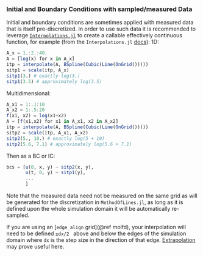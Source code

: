 ### Initial and Boundary Conditions with sampled/measured Data

Initial and boundary conditions are sometimes applied with measured data that is itself pre-discretized. In order to use such data it is recommended to leverage [`Interpolations.jl`](https://github.com/JuliaMath/Interpolations.jl) to create a callable effectively continuous function, for example (from the `Interpolations.jl` [docs](http://juliamath.github.io/Interpolations.jl/latest/control/)):
1D:
```julia
A_x = 1.:2.:40.
A = [log(x) for x in A_x]
itp = interpolate(A, BSpline(Cubic(Line(OnGrid()))))
sitp1 = scale(itp, A_x)
sitp1(3.) # exactly log(3.)
sitp1(3.5) # approximately log(3.5)
```

Multidimensional:
```julia
A_x1 = 1:.1:10
A_x2 = 1:.5:20
f(x1, x2) = log(x1+x2)
A = [f(x1,x2) for x1 in A_x1, x2 in A_x2]
itp = interpolate(A, BSpline(Cubic(Line(OnGrid()))))
sitp2 = scale(itp, A_x1, A_x2)
sitp2(5., 10.) # exactly log(5 + 10)
sitp2(5.6, 7.1) # approximately log(5.6 + 7.1)
```

Then as a BC or IC:
```julia
bcs = [u(0, x, y) ~ sitp2(x, y),
       u(t, 0, y) ~ sitp1(y),
       ...
       ]
```

Note that the measured data need not be measured on the same grid as will be generated for the discretization in `MethodOfLines.jl`, as long as it is defined upon the whole simulation domain it will be automatically re-sampled.

If you are using an [`edge_align` grid](@ref molfd), your interpolation will need to be defined `±dx/2 ` above and below the edges of the simulation domain where `dx` is the step size in the direction of that edge. [Extrapolation](http://juliamath.github.io/Interpolations.jl/latest/extrapolation/) may prove useful here.
